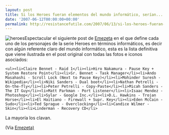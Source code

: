 ```yaml
---
layout: post
title: Si los Heroes fueran elementos del mundo informático, serían...
date: '2007-06-12T00:00:00+00:00'
permalink: http://resistancefutile.com/2007/06/13/si-los-heroes-fueran-elementos-del-mundo-informatico-serian/
---
```

<img class="derecha" src='http://resistancefutile.com/wp-content/sylar.png' alt='heroes' />Espectacular el siguiente post de <a href=" http://www.emezeta.com/articulos/heroes-pc-y-si-fueran-informaticos">Emezeta</a> en el que define cada uno de los personajes de la serie Heroes en términos informáticos, es decir con algún referente claro del mundo informático, esta es la lista definitiva que viene ilustrada en el post original con todas las fotos e iconos asociados:

    <ul><li>Claire Bennet - Raid 1</li><li>Hiro Nakamura - Pause Key + System Restore Point</li><li>Sr. Bennet - Task Manager</li><li>Ando Masahashi - Scroll Lock (Next to Pause Key)</li><li>Mohinder Suresh - Wikipedia</li><li>Niki Sanders - Dual boot</li><li>Nathan Petrelli - On-the-fly</li><li>Peter Petrelli - Copy-Paste</li><li>Micah Sanders - The IT Guy</li><li>Matt Parkman - Port Listener</li><li>Isaac Mendez - Photoshop</li><li>Sylar - Google Inc.</li><li>D.L. Hawkins - Trojan Horse</li><li>El Haitiano - Firewall + Supr. Key</li><li>Eden McCain - Sudo</li><li>Ted Sprague - Overclocking</li><li>Candice Wilmer - Skin</li><li>Linderman - Recovery CD</li>
</ul>

La mayoría los clavan.

(Vía <a href=" http://www.emezeta.com/articulos/heroes-pc-y-si-fueran-informaticos">Emezeta)</a>


